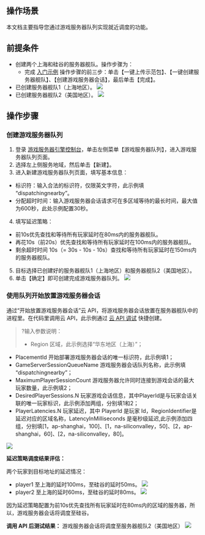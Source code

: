 ## 操作场景
本文档主要指导您通过游戏服务器队列实现就近调度的功能。
## 前提条件 
- 创建两个上海和硅谷的服务器舰队。操作步骤为：
  - 完成 [入门示例](https://cloud.tencent.com/document/product/1165/43363) 操作步骤的前三步：单击【一键上传示范包】、【一键创建服务器舰队】、【创建游戏服务器会话】，最后单击【完成】。
- 已创建服务器舰队1（上海地区）。
![](https://main.qcloudimg.com/raw/338048d2c71340e6fe0d234f669ef3bf.png)
- 已创建服务器舰队2（美国地区）。
![](https://main.qcloudimg.com/raw/019ce2cbca6430b077d6563698853911.png)

## 操作步骤

### 创建游戏服务器队列

1. 登录 [游戏服务器引擎控制台](https://console.cloud.tencent.com/gse)，单击左侧菜单【游戏服务器队列】，进入游戏服务器队列页面。
2. 选择左上侧服务地域，然后单击【新建】。
3. 进入新建游戏服务器队列页面，填写基本信息：
  - 标识符：输入合法的标识符，仅限英文字符，此示例填 “dispatchingnearby”。
  - 分配超时时间：输入游戏服务器会话请求可在多区域等待的最长时间，最大值为600秒，此处示例配置30秒。
4. 填写延迟策略： 
 - 前10s优先查找和等待所有玩家延时在80ms内的服务器舰队。  
 - 再花10s（前20s）优先查找和等待所有玩家延时在100ms内的服务器舰队。
 - 剩余超时时间 10s（= 30s - 10s - 10s）查找和等待所有玩家延时在150ms内的服务器舰队。 
5. 目标选择已创建好的服务器舰队1（上海地区）和服务器舰队2（美国地区）。
6. 单击【确定】即可创建完成游戏服务器队列。
![](https://main.qcloudimg.com/raw/cdef746a72a0ea100ec945df7f344038.png)

### 使用队列开始放置游戏服务器会话
通过“开始放置游戏服务器会话”云 API，将游戏服务器会话放置在服务器舰队中的进程里。在代码里调用云 API，此示例通过 [云 API 调试](https://console.cloud.tencent.com/api/explorer?Product=gse&Version=2019-11-12&Action=StartGameServerSessionPlacement&SignVersion=) 快捷创建。
>?输入参数说明：
>- Region 区域，此示例选择“华东地区（上海）”；
- PlacementId 开始部署游戏服务器会话的唯一标识符，此示例填1；
- GameServerSessionQueueName 游戏服务器会话队列名称，此示例填 “dispatchingnearby”；
- MaximumPlayerSessionCount 游戏服务器允许同时连接到游戏会话的最大玩家数量，此示例填2；
- DesiredPlayerSessions.N 玩家游戏会话信息，其中PlayerId是与玩家会话关联的唯一玩家标识，此示例添加两组，分别填1和2；
- PlayerLatencies.N 玩家延迟，其中 PlayerId 是玩家 Id，RegionIdentifier是延迟对应的区域名称，LatencyInMilliseconds 是毫秒级延迟,此示例添加四组，分别填[1，ap-shanghai，100]、[1，na-siliconvalley，50]、[2，ap-shanghai，60]、[2，na-siliconvalley，80]。

![](https://main.qcloudimg.com/raw/669809cbafd9aa2b583423c6eaccc80e.png)

**延迟策略调度结果评估：**

两个玩家到目标地址的延迟情况： 
- player1 至上海的延时100ms，至硅谷的延时50ms。
![](https://main.qcloudimg.com/raw/7797e4aca04f3b61805b8f81509d97cd.png)
- player2 至上海的延时60ms，至硅谷的延时80ms。
![](https://main.qcloudimg.com/raw/5c6892c1f971d723fe64c4be6801f708.png)

因为延迟策略配置为前10s优先查找所有玩家延时在80ms内的区域的服务器，所以，游戏服务器会话将调度至硅谷。

**调用 API 后测试结果：**
游戏服务器会话将调度至服务器舰队2（美国地区）
![](https://main.qcloudimg.com/raw/57e0a4e4798cdf1c4e23ac399b092b37.png)



